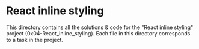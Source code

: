 # React inline styling

This directory contains all the solutions & code for the "React inline styling" project (0x04-React_inline_styling). Each file in this directory corresponds to a task in the project.
